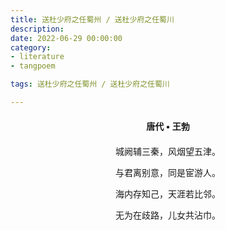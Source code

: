 ```yaml
---
title: 送杜少府之任蜀州 / 送杜少府之任蜀川
description:
date: 2022-06-29 00:00:00
category:
- literature
- tangpoem

tags: 送杜少府之任蜀州 / 送杜少府之任蜀川

---
```


<div id="poem-author">
唐代 • 王勃
</div>
<div id="poem-body">
<p class="poem-paragraph">城阙辅三秦，风烟望五津。</p>
<p class="poem-paragraph">与君离别意，同是宦游人。</p>
<p class="poem-paragraph">海内存知己，天涯若比邻。</p>
<p class="poem-paragraph">无为在歧路，儿女共沾巾。</p>

</div>

<style>

#poem-author {
    width: 100%;
    text-align: center;
    margin: 20px 0;
    font-weight: bold;
}
#poem-body {
    width: 100%;
    text-align: center;
}
.poem-paragraph {
    font-family: "仿宋"
}

</style>